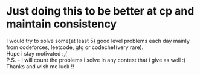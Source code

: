 # Just doing this to be better at cp and maintain consistency
I would try to solve some(at least 5) good level problems each day mainly from codeforces, leetcode, gfg or codechef(very rare).<br>
Hope i stay motivated :,(<br>
P.S. - I will count the problems i solve in any contest that i give as well :)<br>
Thanks and wish me luck !!
